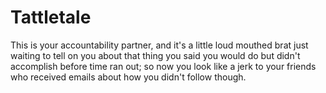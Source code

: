 Tattletale
==========

This is your accountability partner, and it's a little loud mouthed brat just waiting to tell on you about that thing you said you would do but didn't accomplish before time ran out; so now you look like a jerk to your friends who received emails about how you didn't follow though.